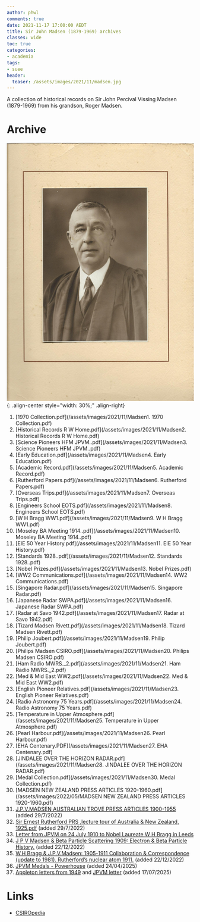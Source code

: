 ```yaml
---
author: phwl
comments: true
date: 2021-11-17 17:00:00 AEDT
title: Sir John Madsen (1879-1969) archives
classes: wide
toc: true
categories:
- academia
tags:
- suee
header:
  teaser: /assets/images/2021/11/madsen.jpg
---
```


A collection of historical records on Sir John Percival Vissing Madsen (1879-1969) from his grandson, Roger Madsen.

<!-- more -->

# Archive
![madsenportrait](/assets/images/2021/11/JPVMEHAportrait.jpg "Portrait"){: .align-center style="width: 30%;" .align-right}
 1. [1970 Collection.pdf](/assets/images/2021/11/Madsen1. 1970 Collection.pdf)
 1. [Historical Records R W Home.pdf](/assets/images/2021/11/Madsen2. Historical Records R W Home.pdf)
 1. [Science Pioneers HFM JPVM..pdf](/assets/images/2021/11/Madsen3. Science Pioneers HFM JPVM..pdf)
 1. [Early Education.pdf](/assets/images/2021/11/Madsen4. Early Education.pdf)
 1. [Academic Record.pdf](/assets/images/2021/11/Madsen5. Academic Record.pdf)
 1. [Rutherford Papers.pdf](/assets/images/2021/11/Madsen6. Rutherford Papers.pdf)
 1. [Overseas Trips.pdf](/assets/images/2021/11/Madsen7. Overseas Trips.pdf)
 1. [Engineers School EOTS.pdf](/assets/images/2021/11/Madsen8. Engineers School EOTS.pdf)
 1. [W H Bragg WW1.pdf](/assets/images/2021/11/Madsen9. W H Bragg WW1.pdf)
 1. [Moseley BA Meeting 1914..pdf](/assets/images/2021/11/Madsen10. Moseley BA Meeting 1914..pdf)
 1. [EIE 50 Year History.pdf](/assets/images/2021/11/Madsen11. EIE 50 Year History.pdf)
 1. [Standards 1928..pdf](/assets/images/2021/11/Madsen12. Standards 1928..pdf)
 1. [Nobel Prizes.pdf](/assets/images/2021/11/Madsen13. Nobel Prizes.pdf)
 1. [WW2 Communications.pdf](/assets/images/2021/11/Madsen14. WW2 Communications.pdf)
 1. [Singapore Radar.pdf](/assets/images/2021/11/Madsen15. Singapore Radar.pdf)
 1. [Japanese Radar SWPA.pdf](/assets/images/2021/11/Madsen16. Japanese Radar SWPA.pdf)
 1. [Radar at Savo 1942.pdf](/assets/images/2021/11/Madsen17. Radar at Savo 1942.pdf)
 1. [Tizard Madsen Rivett.pdf](/assets/images/2021/11/Madsen18. Tizard Madsen Rivett.pdf)
 1. [Philip Joubert.pdf](/assets/images/2021/11/Madsen19. Philip Joubert.pdf)
 1. [Philips Madsen CSIRO.pdf](/assets/images/2021/11/Madsen20. Philips Madsen CSIRO.pdf)
 1. [Ham Radio MWRS._2.pdf](/assets/images/2021/11/Madsen21. Ham Radio MWRS._2.pdf)
 1. [Med & Mid East WW2.pdf](/assets/images/2021/11/Madsen22. Med & Mid East WW2.pdf)
 1. [English Pioneer Relatives.pdf](/assets/images/2021/11/Madsen23. English Pioneer Relatives.pdf)
 1. [Radio Astronomy 75 Years.pdf](/assets/images/2021/11/Madsen24. Radio Astronomy 75 Years.pdf)
 1. [Temperature in Upper Atmosphere.pdf](/assets/images/2021/11/Madsen25. Temperature in Upper Atmosphere.pdf)
 1. [Pearl Harbour.pdf](/assets/images/2021/11/Madsen26. Pearl Harbour.pdf)
 1. [EHA Centenary.PDF](/assets/images/2021/11/Madsen27. EHA Centenary.pdf)
 1. [JINDALEE OVER THE HORIZON RADAR.pdf](/assets/images/2021/11/Madsen28. JINDALEE OVER THE HORIZON RADAR.pdf)
 1. [Medal Collection.pdf](/assets/images/2021/11/Madsen30. Medal Collection.pdf)
 1. [MADSEN NEW ZEALAND PRESS ARTICLES 1920-1960.pdf](/assets/images/2022/05/MADSEN NEW ZEALAND PRESS ARTICLES 1920-1960.pdf)
 1. [J.P.V.MADSEN AUSTRALIAN TROVE PRESS ARTICLES 1900-1955](/assets/images/2022/07/JPVMaustralianPressArticles.pdf) (added 29/7/2022)
 1. [Sir Ernest Rutherford PRS ,lecture tour of Australia & New Zealand, 1925.pdf](/assets/images/2022/07/JPVMrutherford1925LectureTour.pdf) (added 29/7/2022)
 1. [Letter from JPVM on 24 July 1910 to Nobel Laureate W H Bragg in Leeds](/assets/images/2022/08/JPVMletterToBragg24July1910.pdf)
 1. [J P V Madsen & Beta Particle Scattering 1909: Electron & Beta Particle History.](/assets/images/2022/12/Madsen41.BetaSingleCollision1909.pdf) (added 22/12/2022)
 1. [W.H Bragg & J.P.V.Madsen: 1905-1911 Collaboration & Correspondence (update to 1981). Rutherford’s nuclear atom 1911.](/assets/images/2022/12/Madsen42.Bragg,Madsen,Rutherford1911AtomTheory(HistoricalRecord).pdf) (added 22/12/2022)
 1. [JPVM Medals - Powerhouse](/assets/images/2025/04/JPVM_Medals-Powerhouse.pdf) (added 24/04/2025)
 1. [Appleton letters from 1949](/assets/images/2025/07/RWMappletonLetter1949.pdf) and [JPVM letter](/assets/images/2025/07/RWMappletonLetter1949JPVM.jpg) (added 17/07/2025)

# Links
  * [CSIROpedia](https://csiropedia.csiro.au/john-madsen/)
